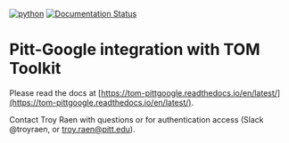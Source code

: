 [![python](https://img.shields.io/badge/python-3.7-g.svg)]()
[![Documentation Status](https://readthedocs.org/projects/tom-pittgoogle/badge/?version=latest)](https://tom-pittgoogle.readthedocs.io/en/latest/?badge=latest)

# Pitt-Google integration with TOM Toolkit

Please read the docs at [https://tom-pittgoogle.readthedocs.io/en/latest/](https://tom-pittgoogle.readthedocs.io/en/latest/).

Contact Troy Raen with questions or for authentication access (Slack @troyraen, or troy.raen@pitt.edu).

